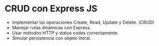 # CRUD con Express JS

 - Implementar las operaciones Create, Read, Update y Delete. (CRUD)
 - Manejar rutas dinámicas con Express.
 - Usar métodos HTTP y status codes correctamente.
 - Simular persistencia con objeto literal.